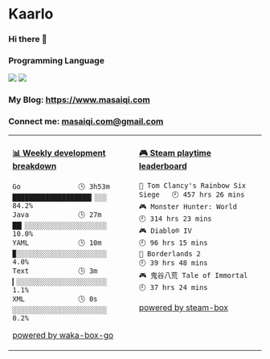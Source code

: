 # Kaarlo
### Hi there 👋
### Programming Language
[![](https://img.shields.io/badge/-Golang-00ADD8?style=flat-square&logo=go&logoColor=ffffff)](https://golang.org/)
[![](https://img.shields.io/badge/Java-ED8B00?style=flat-square&logo=openjdk&logoColor=ffffff)](https://openjdk.org/)
### My Blog: https://www.masaiqi.com
### Connect me: masaiqi.com@gmail.com

<table>
<tr>
<td valign="top" width="50%">

<!-- waka-box start -->
#### <a href="https://gist.github.com/01c8d4e646ad9bbb0b6c857a1c04e310" target="_blank">📊 Weekly development breakdown</a>
```text
Go              🕓 3h53m ███████████████████▎░░░ 84.2%
Java            🕓 27m   ██▎░░░░░░░░░░░░░░░░░░░░ 10.0%
YAML            🕓 10m   ▉░░░░░░░░░░░░░░░░░░░░░░  4.0%
Text            🕓 3m    ▎░░░░░░░░░░░░░░░░░░░░░░  1.1%
XML             🕓 0s    ░░░░░░░░░░░░░░░░░░░░░░░  0.2%
```
<!-- Powered by https://github.com/YouEclipse/waka-box-go . -->
<!-- waka-box end -->

[powered by waka-box-go](https://github.com/YouEclipse/waka-box-go)

</td>
<td valign="top" width="50%">

<!-- steam-box start -->
#### <a href="https://gist.github.com/c39ee669a9963ccf22cc6a72e7d184a6" target="_blank">🎮 Steam playtime leaderboard</a>
```text
🔫 Tom Clancy's Rainbow Six Siege   🕘 457 hrs 26 mins
🎮 Monster Hunter: World            🕘 314 hrs 23 mins
🎮 Diablo® IV                       🕘 96 hrs 15 mins
🤖 Borderlands 2                    🕘 39 hrs 48 mins
🎮 鬼谷八荒 Tale of Immortal        🕘 37 hrs 24 mins
```
<!-- Powered by https://github.com/YouEclipse/steam-box . -->
<!-- steam-box end -->

[powered by steam-box](https://github.com/YouEclipse/steam-box)

</td>
</tr>
</table>
